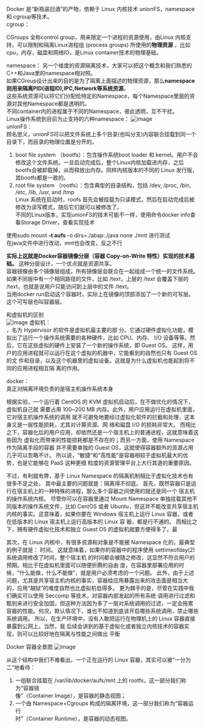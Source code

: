 Docker 是“新瓶装旧酒”的产物，依赖于 Linux 内核技术 unionFS，namespace 和 cgroup等技术。  
cgroup：
  
   CGroups 全称control group，用来限定一个进程的资源使用，由Linux 内核支持，可以限制和隔离Linux进程组 (process groups) 所使用的**物理资源** ，比如cpu，内存，磁盘和网络IO，是Linux container技术的物理基础。

namespace：
  另一个维度的资源隔离技术，大家可以把这个概念和我们熟悉的C++和Java里的namespace相对照。  
  如果CGroup设计出来的目的是为了隔离上面描述的物理资源，那么**namespace则用来隔离PID(进程ID),IPC,Network等系统资源**。   
  这些系统资源可以将它们分配给特定的Namespace，每个Namespace里面的资源对其他Namespace都是透明的。  
  不同container内的进程属于不同的Namespace，彼此透明，互不干扰。  
  Linux操作系统到目前为止支持的六种namespace：
  ![image](https://user-images.githubusercontent.com/20179983/130415780-de138a5e-48f6-4330-9197-daf759701889.png)  
unionFS：  
顾名思义，unionFS可以把文件系统上多个目录(也叫分支)内容联合挂载到同一个目录下，而目录的物理位置是分开的。  
1. boot file system （bootfs）：包含操作系统boot loader 和 kernel。用户不会修改这个文件系统。一旦启动完成后，整个Linux内核加载进内存，之后bootfs会被卸载掉，从而释放出内存。同样内核版本的不同的 Linux 发行版，其bootfs都是一致的。    
2. root file system （rootfs）：包含典型的目录结构，包括 /dev, /proc, /bin, /etc, /lib, /usr, and /tmp  
Linux 系统在启动时，roofs 首先会被挂载为只读模式，然后在启动完成后被修改为读写模式，随后它们就可以被修改了。  
不同的Linux版本，实现unionFS的技术可能不一样，使用命令docker info查看Storage Driver，查看实现技术  

  使用sudo mount **-t aufs** -o dirs=./abap:./java none ./mnt 进行测试  
  在java文件中进行改动，mnt也会改变，反之不行  
  
  **实际上这就是Docker容器镜像分层（容器 Copy-on-Write 特性）实现的技术基础。** 这种分层设计，一个优点就是资源共享。  
  容器镜像由多个镜像层组成，所有镜像层会联合在一起组成一个统一的文件系统。如果不同层中有一个相同路径的文件，比如 /text，上层的 /text 会覆盖下层的 /text，也就是说用户只能访问到上层中的文件 /text。  
  当用docker run启动这个容器时，实际上在镜像的顶部添加了一个新的可写层。这个可写层也叫容器层。  
  
和虚拟机的区别  
![image](https://user-images.githubusercontent.com/20179983/140004695-7ded1ae3-c986-432d-8490-526cf4e40ae8.png)
虚拟机：  
，名为 Hypervisor 的软件是虚拟机最主要的部
分。它通过硬件虚拟化功能，模拟出了运行一个操作系统需要的各种硬件，比如 CPU、内存、
I/O 设备等等。然后，它在这些虚拟的硬件上安装了一个新的操作系统，即 Guest OS。
这样，用户的应用进程就可以运行在这个虚拟的机器中，它能看到的自然也只有 Guest OS 的文
件和目录，以及这个机器里的虚拟设备。这就是为什么虚拟机也能起到将不同的应用进程相互隔
离的作用。  

docker：  
真正对隔离环境负责的是宿主机操作系统本身   


根据实验，一个运行着 CentOS 的 KVM 虚拟机启动后，在不做优化的情况下，虚拟机自己就
需要占用 100~200 MB 内存。此外，用户应用运行在虚拟机里面，它对宿主机操作系统的调用
就不可避免地要经过虚拟化软件的拦截和处理，这本身又是一层性能损耗，尤其对计算资源、网
络和磁盘 I/O 的损耗非常大。
而相比之下，容器化后的用户应用，却依然还是一个宿主机上的普通进程，这就意味着这些因为
虚拟化而带来的性能损耗都是不存在的；而另一方面，使用 Namespace 作为隔离手段的容器
并不需要单独的 Guest OS，这就使得容器额外的资源占用几乎可以忽略不计。
所以说，“敏捷”和“高性能”是容器相较于虚拟机最大的优势，也是它能够在 PaaS 这种更细
粒度的资源管理平台上大行其道的重要原因。


不过，有利就有弊，基于 Linux Namespace 的隔离机制相比于虚拟化技术也有很多不足之处，
其中最主要的问题就是：隔离得不彻底。
首先，既然容器只是运行在宿主机上的一种特殊的进程，那么多个容器之间使用的就还是同一个
宿主机的操作系统内核。
尽管你可以在容器里通过 Mount Namespace 单独挂载其他不同版本的操作系统文件，比如
CentOS 或者 Ubuntu，但这并不能改变共享宿主机内核的事实。这意味着，如果你要在
Windows 宿主机上运行 Linux 容器，或者在低版本的 Linux 宿主机上运行高版本的 Linux 容
器，都是行不通的。
而相比之下，拥有硬件虚拟化技术和独立 Guest OS 的虚拟机就要方便得多了。最


其次，在 Linux 内核中，有很多资源和对象是不能被 Namespace 化的，最典型的例子就是：
时间。
这就意味着，如果你的容器中的程序使用 settimeofday(2) 系统调用修改了时间，整个宿主机
的时间都会被随之修改，这显然不符合用户的预期。相比于在虚拟机里面可以随便折腾的自由
度，在容器里部署应用的时候，“什么能做，什么不能做”，就是用户必须考虑的一个问题。
此外，由于上述问题，尤其是共享宿主机内核的事实，容器给应用暴露出来的攻击面是相当大
的，应用“越狱”的难度自然也比虚拟机低得多。
更为棘手的是，尽管在实践中我们确实可以使用 Seccomp 等技术，对容器内部发起的所有系统
调用进行过滤和甄别来进行安全加固，但这种方法因为多了一层对系统调用的过滤，一定会拖累
容器的性能。何况，默认情况下，谁也不知道到底该开启哪些系统调用，禁止哪些系统调用。
所以，在生产环境中，没有人敢把运行在物理机上的 Linux 容器直接暴露到公网上。当然，我
后续会讲到的基于虚拟化或者独立内核技术的容器实现，则可以比较好地在隔离与性能之间做出
平衡  

 Docker 容器全景图
![image](https://user-images.githubusercontent.com/20179983/140020724-52303ccb-37bc-41da-8662-85b3b6c64468.png)


从这个结构中我们不难看出，一个正在运行的 Linux 容器，其实可以被“一分为二”地看待：  
1. 一组联合挂载在 /var/lib/docker/aufs/mnt 上的 rootfs，这一部分我们称为“容器镜  
像”（Container Image），是容器的静态视图；  
2. 一个由 Namespace+Cgroups 构成的隔离环境，这一部分我们称为“容器运行  
时”（Container Runtime），是容器的动态视图。  
